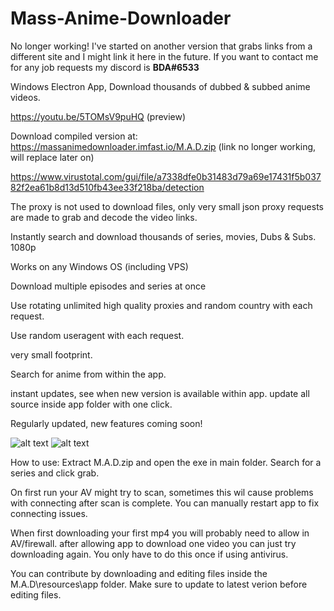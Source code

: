 # Mass-Anime-Downloader
No longer working! I've started on another version that grabs links from a different site and I might link it here in the future. If you want to contact me for any job requests my discord is **BDA#6533**

Windows Electron App, Download thousands of dubbed &amp; subbed anime videos.

https://youtu.be/5TOMsV9puHQ (preview)

Download compiled version at: https://massanimedownloader.imfast.io/M.A.D.zip (link no longer working, will replace later on)

https://www.virustotal.com/gui/file/a7338dfe0b31483d79a69e17431f5b03782f2ea61b8d13d510fb43ee33f218ba/detection

The proxy is not used to download files, only very small json proxy requests are made to grab and decode the video links.

Instantly search and download thousands of series, movies, Dubs & Subs. 1080p

Works on any Windows OS (including VPS)

Download multiple episodes and series at once 

Use rotating unlimited high quality proxies and random country with each request.

Use random useragent with each request.

very small footprint.

Search for anime from within the app.

instant updates, see when new version is available within app. update all source inside app folder with one click.

Regularly updated, new features coming soon!

![alt text](https://i.imgur.com/Xe4BeoE.gif)
![alt text](https://i.imgur.com/XQc4uCH.gif)

How to use:
Extract M.A.D.zip and open the exe in main folder.
Search for a series and click grab. 

On first run your AV might try to scan, sometimes this wil cause problems with connecting after scan is complete. You can manually restart app to fix connecting issues.

When first downloading your first mp4 you will probably need to allow in AV/firewall. after allowing app to download one video you can just try downloading again. You only have to do this once if using antivirus.


You can contribute by downloading and editing files inside the M.A.D\resources\app folder. Make sure to update to latest verion before editing files. 

